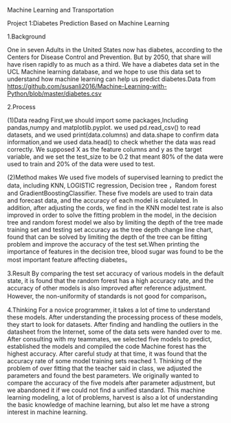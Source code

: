 Machine Learning and Transportation

Project 1:Diabetes Prediction Based on Machine Learning

1.Background

   One in seven Adults in the United States now has diabetes, according to the Centers for Disease Control and Prevention. But by 2050, that share will have risen rapidly to as much as a third. We have a diabetes data set in the UCL Machine learning database, and we hope to use this data set to understand how machine learning can help us predict diabetes.Data from  https://github.com/susanli2016/Machine-Learning-with-Python/blob/master/diabetes.csv

2.Process

 (1)Data readng
     First,we should import some packages,Including pandas,numpy and matplotlib.pyplot. we used pd.read_csv() to read datasets, and we used print(data.columns) and data.shape to confirm data information,and we used data.head() to check whether the data was read correctly.  We supposed X as the feature columns and y as the target variable, and we set the test_size to be 0.2 that meant 80% of the data were used to train and 20% of the data were used to test.

 (2)Method makes
    We used five models of supervised learning to predict the data, including KNN, LOGISTIC regression, Decision tree ，Random forest and GradientBoostingClassifier. These five models are used to train data and forecast data, and the accuracy of each model is calculated. In addition, after adjusting the cords, we find in the KNN model test rate is also improved in order to solve the fitting problem in the model, in the decision tree and random forest model we also by limiting the depth of the tree made training set and testing set accuracy as the tree depth change line chart, found that can be solved by limiting the depth of the tree can be fitting problem and improve the accuracy of the test set.When printing the importance of features in the decision tree, blood sugar was found to be the most important feature affecting diabetes。
    
3.Result
    By comparing the test set accuracy of various models in the default state, it is found that the random forest has a high accuracy rate, and the accuracy of other models is also improved after reference adjustment. However, the non-uniformity of standards is not good for comparison。
 

4.Thinking
   For a novice programmer, it takes a lot of time to understand these models. After understanding the processing process of these models, they start to look for datasets. After finding and handling the outliers in the datasheet from the Internet, some of the data sets were handed over to me. After consulting with my teammates, we selected five models to predict, established the models and compiled the code Machine forest has the highest accuracy. After careful study at that time, it was found that the accuracy rate of some model training sets reached 1. Thinking of the problem of over fitting that the teacher said in class, we adjusted the parameters and found the best parameters. We originally wanted to compare the accuracy of the five models after parameter adjustment, but we abandoned it if we could not find a unified standard. This machine learning modeling, a lot of problems, harvest is also a lot of understanding the basic knowledge of machine learning, but also let me have a strong interest in machine learning.

